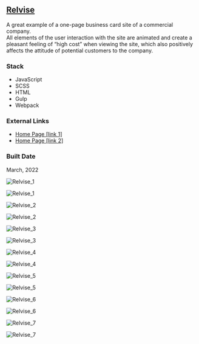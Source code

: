 [Relvise](https://pet-gocorona.web.app/)
-----------------------------------------------------------------------------------

A great example of a one-page business card site of a commercial company.  
All elements of the user interaction with the site are animated and create a pleasant feeling of “high cost” when viewing the site, which also positively affects the attitude of potential customers to the company.

### Stack

*   JavaScript
*   SCSS
*   HTML
*   Gulp
*   Webpack

### External Links

*   [Home Page \[link 1\]](https://pet-relvise.web.app//)
*   [Home Page \[link 2\]](https://pet-relvise.firebaseapp.com/)

### Built Date

March, 2022

![Relvise_1](https://firebasestorage.googleapis.com/v0/b/petrinich-sergey----portfolio.appspot.com/o/PET_Relvise%2FRelvise_1.jpg?alt=media&token=ae073ac8-3800-483f-b1f7-2e903e13c630)

![Relvise_1](https://firebasestorage.googleapis.com/v0/b/petrinich-sergey----portfolio.appspot.com/o/PET_Relvise%2FRelvise_1.jpg?alt=media&token=ae073ac8-3800-483f-b1f7-2e903e13c630)

![Relvise_2](https://firebasestorage.googleapis.com/v0/b/petrinich-sergey----portfolio.appspot.com/o/PET_Relvise%2FRelvise_2.jpg?alt=media&token=52f9e297-5e9d-42b0-af23-b90d2f8e8c7f)

![Relvise_2](https://firebasestorage.googleapis.com/v0/b/petrinich-sergey----portfolio.appspot.com/o/PET_Relvise%2FRelvise_2.jpg?alt=media&token=52f9e297-5e9d-42b0-af23-b90d2f8e8c7f)

![Relvise_3](https://firebasestorage.googleapis.com/v0/b/petrinich-sergey----portfolio.appspot.com/o/PET_Relvise%2FRelvise_3.jpg?alt=media&token=16c3bdfe-4c00-4020-b1fb-31cd73e4ac3f)

![Relvise_3](https://firebasestorage.googleapis.com/v0/b/petrinich-sergey----portfolio.appspot.com/o/PET_Relvise%2FRelvise_3.jpg?alt=media&token=16c3bdfe-4c00-4020-b1fb-31cd73e4ac3f)

![Relvise_4](https://firebasestorage.googleapis.com/v0/b/petrinich-sergey----portfolio.appspot.com/o/PET_Relvise%2FRelvise_4.jpg?alt=media&token=eabde0bb-c836-4253-9e20-08746b60fc4d)

![Relvise_4](https://firebasestorage.googleapis.com/v0/b/petrinich-sergey----portfolio.appspot.com/o/PET_Relvise%2FRelvise_4.jpg?alt=media&token=eabde0bb-c836-4253-9e20-08746b60fc4d)

![Relvise_5](https://firebasestorage.googleapis.com/v0/b/petrinich-sergey----portfolio.appspot.com/o/PET_Relvise%2FRelvise_5.jpg?alt=media&token=3f0f763b-d08b-4bee-bc0c-2171fe04e047)

![Relvise_5](https://firebasestorage.googleapis.com/v0/b/petrinich-sergey----portfolio.appspot.com/o/PET_Relvise%2FRelvise_5.jpg?alt=media&token=3f0f763b-d08b-4bee-bc0c-2171fe04e047)

![Relvise_6](https://firebasestorage.googleapis.com/v0/b/petrinich-sergey----portfolio.appspot.com/o/PET_Relvise%2FRelvise_6.jpg?alt=media&token=b7b5ab05-38fe-45b3-97f4-8f438cb888c8)

![Relvise_6](https://firebasestorage.googleapis.com/v0/b/petrinich-sergey----portfolio.appspot.com/o/PET_Relvise%2FRelvise_6.jpg?alt=media&token=b7b5ab05-38fe-45b3-97f4-8f438cb888c8)

![Relvise_7](https://firebasestorage.googleapis.com/v0/b/petrinich-sergey----portfolio.appspot.com/o/PET_Relvise%2FRelvise_7.jpg?alt=media&token=157430f2-57c8-44f4-ba79-637747a05c32)

![Relvise_7](https://firebasestorage.googleapis.com/v0/b/petrinich-sergey----portfolio.appspot.com/o/PET_Relvise%2FRelvise_7.jpg?alt=media&token=157430f2-57c8-44f4-ba79-637747a05c32)
